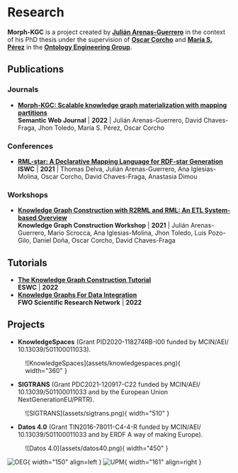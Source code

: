 # Research

**Morph-KGC** is a project created by **[Julián Arenas-Guerrero](https://orcid.org/0000-0002-3029-6469)** in the context of his PhD thesis under the supervision of **[Oscar Corcho](https://orcid.org/0000-0002-9260-0753)** and **[María S. Pérez](https://www.datsi.fi.upm.es/~mperez/)** in the **[Ontology Engineering Group](https://oeg.fi.upm.es/)**.

## Publications

### Journals

- **[Morph-KGC: Scalable knowledge graph materialization with mapping partitions](https://content.iospress.com/download/semantic-web/sw223135?id=semantic-web%2Fsw223135)**  
**Semantic Web Journal** | **2022** | Julián Arenas-Guerrero, David Chaves-Fraga, Jhon Toledo, María S. Pérez, Oscar Corcho

### Conferences

- **[RML-star: A Declarative Mapping Language for RDF-star Generation](http://ceur-ws.org/Vol-2980/paper374.pdf)**  
**ISWC** | **2021** | Thomas Delva, Julián Arenas-Guerrero, Ana Iglesias-Molina, Oscar Corcho, David Chaves-Fraga, Anastasia Dimou

### Workshops

- **[Knowledge Graph Construction with R2RML and RML: An ETL System-based Overview](http://ceur-ws.org/Vol-2873/paper11.pdf)**  
**Knowledge Graph Construction Workshop** | **2021** | Julián Arenas-Guerrero, Mario Scrocca, Ana Iglesias-Molina, Jhon Toledo, Luis Pozo-Gilo, Daniel Doña, Oscar Corcho, David Chaves-Fraga

## Tutorials

- **[The Knowledge Graph Construction Tutorial](https://w3id.org/kg-construct/costdkg-eswc-tutorial)**  
**ESWC** | **2022**
- **[Knowledge Graphs For Data Integration](https://w3id.org/kg4di)**  
**FWO Scientific Research Network** | **2022**

## Projects

- **KnowledgeSpaces** (Grant PID2020-118274RB-I00 funded by MCIN/AEI/ 10.13039/501100011033).
<figure markdown>
  ![KnowledgeSpaces](assets/knowledgespaces.png){ width="360" }
</figure>

- **SIGTRANS** (Grant PDC2021-120917-C22 funded by MCIN/AEI/ 10.13039/501100011033 and by the European Union NextGenerationEU/PRTR).
<figure markdown>
  ![SIGTRANS](assets/sigtrans.png){ width="510" }
</figure>

- **Datos 4.0** (Grant TIN2016-78011-C4-4-R funded by MCIN/AEI/ 10.13039/501100011033 and by ERDF A way of making Europe).
<figure markdown>
  ![Datos 4.0](assets/datos40.png){ width="450" }
</figure>

![OEG](assets/logo-oeg.png){ width="150" align=left } ![UPM](assets/logo-upm.png){ width="161" align=right }
